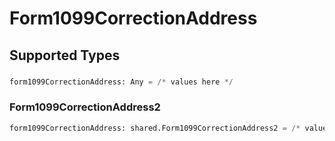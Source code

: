 # Form1099CorrectionAddress


## Supported Types

### 

```python
form1099CorrectionAddress: Any = /* values here */
```

### Form1099CorrectionAddress2

```python
form1099CorrectionAddress: shared.Form1099CorrectionAddress2 = /* values here */
```

